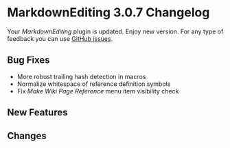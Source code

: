 # MarkdownEditing 3.0.7 Changelog

Your _MarkdownEditing_ plugin is updated. Enjoy new version. For any type of
feedback you can use [GitHub issues][issues].

## Bug Fixes

* More robust trailing hash detection in macros
* Normalize whitespace of reference definition symbols
* Fix _Make Wiki Page Reference_ menu item visibility check

## New Features

## Changes

[issues]: https://github.com/SublimeText-Markdown/MarkdownEditing/issues
